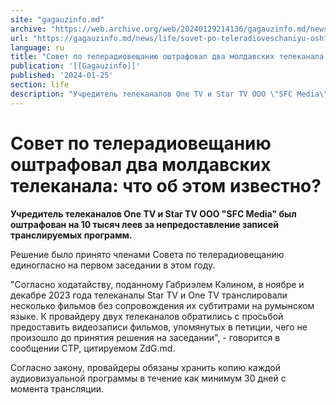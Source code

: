 ```yaml
---
site: "gagauzinfo.md"
archive: "https://web.archive.org/web/20240129214136/gagauzinfo.md/news/life/sovet-po-teleradioveschaniyu-oshtrafoval-dva-moldavskih-telekanala-chto-ob-etom-izvestno"
url: "https://gagauzinfo.md/news/life/sovet-po-teleradioveschaniyu-oshtrafoval-dva-moldavskih-telekanala-chto-ob-etom-izvestno"
language: ru
title: "Совет по телерадиовещанию оштрафовал два молдавских телеканала: что об этом известно?"
publication: '[[Gagauzinfo]]'
published: '2024-01-25'
section: life
description: "Учредитель телеканалов One TV и Star TV ООО \"SFC Media\" был оштрафован на 10 тысяч леев за непредоставление записей транслируемых программ."
---
```


# Совет по телерадиовещанию оштрафовал два молдавских телеканала: что об этом известно?

**Учредитель телеканалов One TV и Star TV ООО "SFC Media" был оштрафован на 10 тысяч леев за непредоставление записей транслируемых программ.**

Решение было принято членами Совета по телерадиовещанию единогласно на первом заседании в этом году.

"Согласно ходатайству, поданному Габриэлем Кэлином, в ноябре и декабре 2023 года телеканалы Star TV и One TV транслировали несколько фильмов без сопровождения их субтитрами на румынском языке. К провайдеру двух телеканалов обратились с просьбой предоставить видеозаписи фильмов, упомянутых в петиции, чего не произошло до принятия решения на заседании", - говорится в сообщении СТР, цитируемом ZdG.md.

Согласно закону, провайдеры обязаны хранить копию каждой аудиовизуальной программы в течение как минимум 30 дней с момента трансляции.
